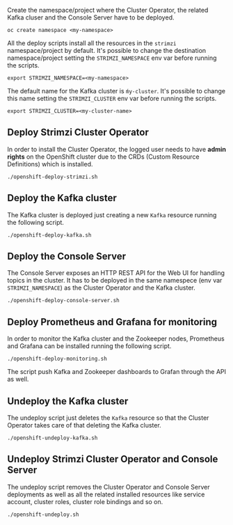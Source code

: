 Create the namespace/project where the Cluster Operator, the related Kafka cluser and the Console Server have to be deployed.

    oc create namespace <my-namespace>

All the deploy scripts install all the resources in the `strimzi` namespace/project by default.
It's possible to change the destination namespace/project setting the `STRIMZI_NAMESPACE` env var before running the scripts.

    export STRIMZI_NAMESPACE=<my-namespace>

The default name for the Kafka cluster is `ḿy-cluster`.
It's possible to change this name setting the `STRIMZI_CLUSTER` env var before running the scripts.

    export STRIMZI_CLUSTER=<my-cluster-name>

## Deploy Strimzi Cluster Operator

In order to install the Cluster Operator, the logged user needs to have **admin rights** on the OpenShift cluster due to the CRDs (Custom Resource Definitions) which is installed.

    ./openshift-deploy-strimzi.sh

## Deploy the Kafka cluster

The Kafka cluster is deployed just creating a new `Kafka` resource running the following script.

    ./openshift-deploy-kafka.sh

## Deploy the Console Server

The Console Server exposes an HTTP REST API for the Web UI for handling topics in the cluster.
It has to be deployed in the same namespece (env var `STRIMZI_NAMESPACE`) as the Cluster Operator and the Kafka cluster.

    ./openshift-deploy-console-server.sh

## Deploy Prometheus and Grafana for monitoring

In order to monitor the Kafka cluster and the Zookeeper nodes, Prometheus and Grafana can be installed running the following script.

    ./openshift-deploy-monitoring.sh

The script push Kafka and Zookeeper dashboards to Grafan through the API as well.

## Undeploy the Kafka cluster

The undeploy script just deletes the `Kafka` resource so that the Cluster Operator takes care of that deleting the Kafka cluster.

    ./openshift-undeploy-kafka.sh

## Undeploy Strimzi Cluster Operator and Console Server

The undeploy script removes the Cluster Operator and Console Server deployments as well as all the related installed resources like service account, cluster roles, cluster role bindings and so on.

    ./openshift-undeploy.sh